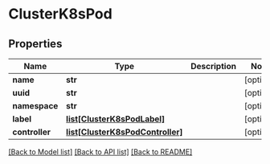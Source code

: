 # ClusterK8sPod

## Properties
Name | Type | Description | Notes
------------ | ------------- | ------------- | -------------
**name** | **str** |  | [optional] 
**uuid** | **str** |  | [optional] 
**namespace** | **str** |  | [optional] 
**label** | [**list[ClusterK8sPodLabel]**](ClusterK8sPodLabel.md) |  | [optional] 
**controller** | [**list[ClusterK8sPodController]**](ClusterK8sPodController.md) |  | [optional] 

[[Back to Model list]](../README.md#documentation-for-models) [[Back to API list]](../README.md#documentation-for-api-endpoints) [[Back to README]](../README.md)

